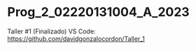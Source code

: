 # Prog_2_02220131004_A_2023

Taller #1 (Finalizado) VS Code: https://github.com/davidgonzalocordon/Taller_1


